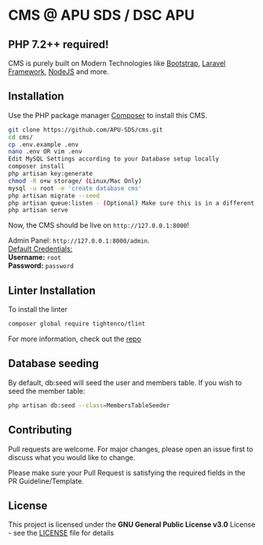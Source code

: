 # CMS @ APU SDS / DSC APU

## PHP 7.2++ required!

CMS is purely built on Modern Technologies like [Bootstrap](https://getboostrap.com), [Laravel Framework](https://laravel.com/), [NodeJS](https://nodejs.org/en/) and more.

## Installation

Use the PHP package manager [Composer](https://getcomposer.org/download/) to install this CMS.

```bash
git clone https://github.com/APU-SDS/cms.git
cd cms/
cp .env.example .env
nano .env OR vim .env
Edit MySQL Settings according to your Database setup locally
composer install
php artisan key:generate
chmod -R o+w storage/ (Linux/Mac Only)
mysql -u root -e 'create database cms'
php artisan migrate --seed
php artisan queue:listen - (Optional) Make sure this is in a different terminal or screen (background process)
php artisan serve
```

Now, the CMS should be live on `http://127.0.0.1:8000`!

Admin Panel: `http://127.0.0.1:8000/admin`.
<br>
<u>Default Credentials:</u>
<br>
<b>Username:</b> `root`
<br>
<b>Password:</b> `password`

## Linter Installation

To install the linter

```bash
composer global require tightenco/tlint
```

For more information, check out the [repo](https://github.com/tightenco/tlint)

## Database seeding

By default, db:seed will seed the user and members table. If you wish to seed the member table:

```bash
php artisan db:seed --class=MembersTableSeeder
```


## Contributing
Pull requests are welcome. For major changes, please open an issue first to discuss what you would like to change.

Please make sure your Pull Request is satisfying the required fields in the PR Guideline/Template.

## License
This project is licensed under the **GNU General Public License v3.0** License - see the [LICENSE](LICENSE) file for details
